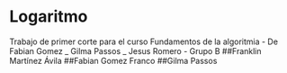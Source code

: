 # Logaritmo
Trabajo de primer corte para el curso Fundamentos de la algoritmia - De Fabian Gomez _ Gilma Passos _ Jesus Romero - Grupo B
##Franklin Martínez Ávila
##Fabian Gomez Franco
##Gilma Passos 
